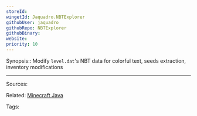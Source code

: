 ```yaml
---
storeId: 
wingetId: Jaquadro.NBTExplorer
githubUser: jaquadro
githubRepo: NBTExplorer
githubBinary: 
website: 
priority: 10
---
```


Synopsis:: Modify `level.dat`'s NBT data for colorful text, seeds extraction, inventory modifications

---


Sources:

Related:
[Minecraft Java](Minecraft%20Java.md)

Tags: